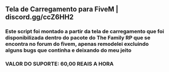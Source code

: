 ## Tela de Carregamento para FiveM | discord.gg/ccZ6HH2

### Este script foi montado a partir da tela de carregamento que foi disponibilizada dentro do pacote do The Family RP que se encontra no forum do fivem, apenas remodelei excluindo alguns bugs que continha e deixando do meu jeito

### VALOR DO SUPORTE: 60,00 REAIS A HORA
